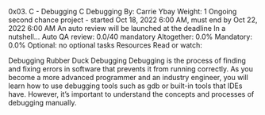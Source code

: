 0x03. C - Debugging
C
Debugging
 By: Carrie Ybay
 Weight: 1
 Ongoing second chance project - started Oct 18, 2022 6:00 AM, must end by Oct 22, 2022 6:00 AM
 An auto review will be launched at the deadline
In a nutshell…
Auto QA review: 0.0/40 mandatory
Altogether:  0.0%
Mandatory: 0.0%
Optional: no optional tasks
Resources
Read or watch:

Debugging
Rubber Duck Debugging
Debugging is the process of finding and fixing errors in software that prevents it from running correctly. As you become a more advanced programmer and an industry engineer, you will learn how to use debugging tools such as gdb or built-in tools that IDEs have. However, it’s important to understand the concepts and processes of debugging manually.

